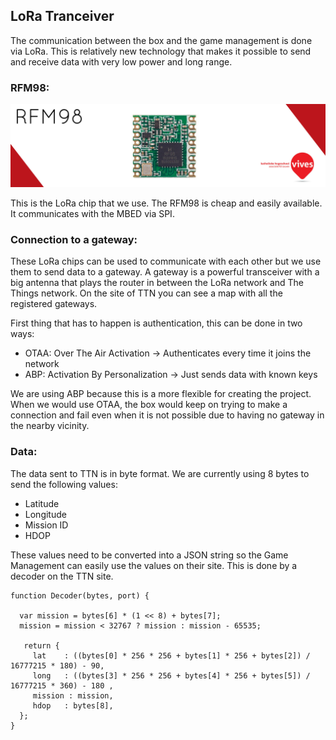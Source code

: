 ## LoRa Tranceiver

The communication between the box and the game management is done via LoRa. This is relatively new technology that makes it possible to send and receive data with very low power and long range.

### RFM98:

![](/assets/RFMtitle.jpg)

This is the LoRa chip that we use. The RFM98 is cheap and easily available. It communicates with the MBED via SPI.

### Connection to a gateway:

These LoRa chips can be used to communicate with each other but we use them to send data to a gateway. A gateway is a powerful transceiver with a big antenna that plays the router in between the LoRa network and The Things network. On the site of TTN you can see a map with all the registered gateways.

First thing that has to happen is authentication, this can be done in two ways:

* OTAA: Over The Air Activation -&gt; Authenticates every time it joins the network
* ABP: Activation By Personalization -&gt; Just sends data with known keys

We are using ABP because this is a more flexible for creating the project. When we would use OTAA, the box would keep on trying to make a connection and fail even when it is not possible due to having no gateway in the nearby vicinity.

### Data:

The data sent to TTN is in byte format. We are currently using 8 bytes to send the following values:

* Latitude
* Longitude
* Mission ID
* HDOP

These values need to be converted into a JSON string so the Game Management can easily use the values on their site. This is done by a decoder on the TTN site.

```
function Decoder(bytes, port) {

  var mission = bytes[6] * (1 << 8) + bytes[7];
  mission = mission < 32767 ? mission : mission - 65535;

   return {
     lat    : ((bytes[0] * 256 * 256 + bytes[1] * 256 + bytes[2]) / 16777215 * 180) - 90,
     long   : ((bytes[3] * 256 * 256 + bytes[4] * 256 + bytes[5]) / 16777215 * 360) - 180 ,
     mission : mission,
     hdop   : bytes[8],
  };
}
```



